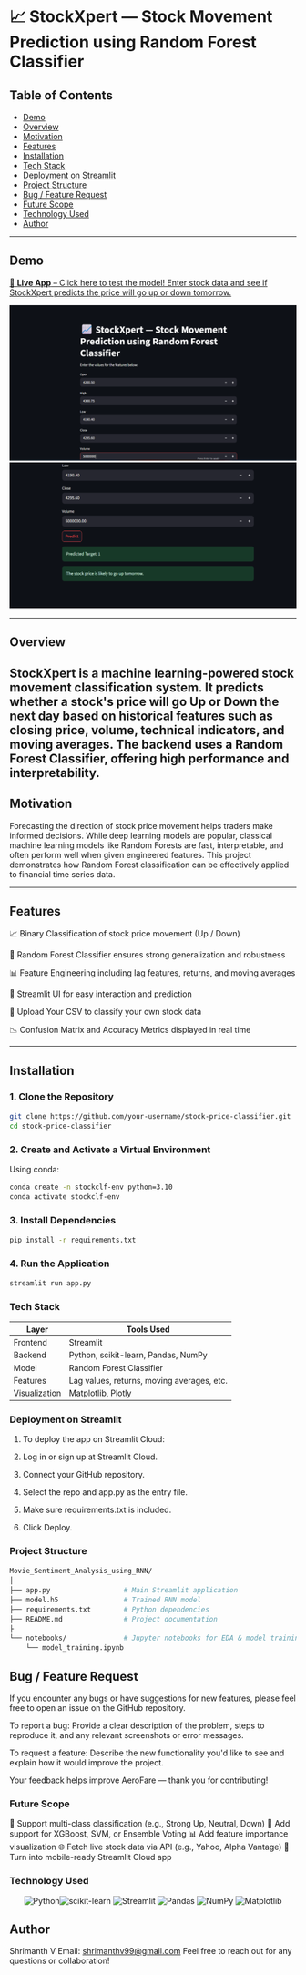 # 📈  StockXpert — Stock Movement Prediction using Random Forest Classifier

## Table of Contents
- [Demo](#demo)
- [Overview](#overview)
- [Motivation](#motivation)
- [Features](#features)
- [Installation](#installation)
- [Tech Stack](#tech-stack)
- [Deployment on Streamlit](#deployment-on-streamlit)
- [Project Structure](#project-structure)
- [Bug / Feature Request](#bug--feature-request)
- [Future Scope](#future-scope)
- [Technology Used](#technology-used)
- [Author](#author)
---

## Demo

[🚀 **Live App** – Click here to test the model! Enter stock data and see if StockXpert predicts the price will go up or down tomorrow.](https://shrimanthv-stock-xpert-app-xkxh2t.streamlit.app/)

![Screenshot 1](https://github.com/Shrimanthv/Stock_Xpert/blob/main/Screenshot%202025-07-18%20202258.png?raw=true)
![Screenshot 2](https://github.com/Shrimanthv/Stock_Xpert/blob/main/Screenshot%202025-07-18%20202326.png?raw=true)

---

## Overview

StockXpert is a machine learning-powered stock movement classification system. It predicts whether a stock's price will go Up or Down the next day based on historical features such as closing price, volume, technical indicators, and moving averages. The backend uses a Random Forest Classifier, offering high performance and interpretability.
---

## Motivation

Forecasting the direction of stock price movement helps traders make informed decisions. While deep learning models are popular, classical machine learning models like Random Forests are fast, interpretable, and often perform well when given engineered features. This project demonstrates how Random Forest classification can be effectively applied to financial time series data.

---

## Features

📈 Binary Classification of stock price movement (Up / Down)

🌲 Random Forest Classifier ensures strong generalization and robustness

📊 Feature Engineering including lag features, returns, and moving averages

💬 Streamlit UI for easy interaction and prediction

📁 Upload Your CSV to classify your own stock data

📉 Confusion Matrix and Accuracy Metrics displayed in real time

---

## Installation

### 1. Clone the Repository

```bash
git clone https://github.com/your-username/stock-price-classifier.git
cd stock-price-classifier
```

### 2. Create and Activate a Virtual Environment
Using conda:

```bash
conda create -n stockclf-env python=3.10
conda activate stockclf-env

```

### 3. Install Dependencies
```bash
pip install -r requirements.txt
```
### 4. Run the Application
```bash
streamlit run app.py
```
### Tech Stack
| Layer         | Tools Used                                 |
| ------------- | ------------------------------------------ |
| Frontend      | Streamlit                                  |
| Backend       | Python, scikit-learn, Pandas, NumPy        |
| Model         | Random Forest Classifier                   |
| Features      | Lag values, returns, moving averages, etc. |
| Visualization | Matplotlib, Plotly                         |


### Deployment on Streamlit
1. To deploy the app on Streamlit Cloud:

2. Log in or sign up at Streamlit Cloud.

3. Connect your GitHub repository.

4. Select the repo and app.py as the entry file.

5. Make sure requirements.txt is included.

6. Click Deploy.

### Project Structure
``` bash
Movie_Sentiment_Analysis_using_RNN/
│
├── app.py                  # Main Streamlit application
├── model.h5                # Trained RNN model
├── requirements.txt        # Python dependencies
├── README.md               # Project documentation
├
└── notebooks/              # Jupyter notebooks for EDA & model training
    └── model_training.ipynb
```

## Bug / Feature Request
If you encounter any bugs or have suggestions for new features, please feel free to open an issue on the GitHub repository.

To report a bug:
Provide a clear description of the problem, steps to reproduce it, and any relevant screenshots or error messages.

To request a feature:
Describe the new functionality you'd like to see and explain how it would improve the project.

Your feedback helps improve AeroFare — thank you for contributing!

###  Future Scope
🔀 Support multi-class classification (e.g., Strong Up, Neutral, Down)
🧠 Add support for XGBoost, SVM, or Ensemble Voting
📊 Add feature importance visualization
🌐 Fetch live stock data via API (e.g., Yahoo, Alpha Vantage)
📱 Turn into mobile-ready Streamlit Cloud app


### Technology Used
<p align="center"> <img src="https://www.python.org/static/community_logos/python-logo.png" width="100" title="Python" /><img src="https://scikit-learn.org/stable/_static/scikit-learn-logo-small.png" width="90" title="scikit-learn" /> <img src="https://streamlit.io/images/brand/streamlit-logo-secondary-colormark-darktext.svg" width="140" title="Streamlit" /> <img src="https://pandas.pydata.org/static/img/pandas_mark.svg" width="90" title="Pandas" /> <img src="https://numpy.org/images/logo.svg" width="100" title="NumPy" /> <img src="https://matplotlib.org/_static/logo2_compressed.svg" width="90" title="Matplotlib" /> </p>

## Author
Shrimanth V
Email: shrimanthv99@gmail.com
Feel free to reach out for any questions or collaboration!